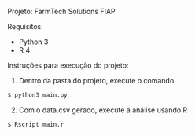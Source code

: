 Projeto: FarmTech Solutions FIAP

Requisitos:

- Python 3
- R 4

Instruções para execução do projeto:

1. Dentro da pasta do projeto, execute o comando
```bash
$ python3 main.py
```

2. Com o data.csv gerado, execute a análise usando R
```bash
$ Rscript main.r
```
